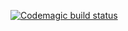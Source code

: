 [![Codemagic build status](https://api.codemagic.io/apps/5f57378ee2db2717fe01d03e/5f57378ee2db2717fe01d03d/status_badge.svg)](https://codemagic.io/apps/5f57378ee2db2717fe01d03e/5f57378ee2db2717fe01d03d/latest_build)

